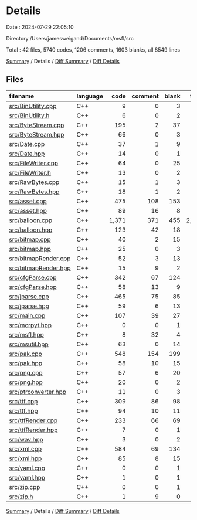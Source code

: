# Details

Date : 2024-07-29 22:05:10

Directory /Users/jamesweigand/Documents/msfl/src

Total : 42 files,  5740 codes, 1206 comments, 1603 blanks, all 8549 lines

[Summary](results.md) / Details / [Diff Summary](diff.md) / [Diff Details](diff-details.md)

## Files
| filename | language | code | comment | blank | total |
| :--- | :--- | ---: | ---: | ---: | ---: |
| [src/BinUtility.cpp](/src/BinUtility.cpp) | C++ | 9 | 0 | 3 | 12 |
| [src/BinUtility.h](/src/BinUtility.h) | C++ | 6 | 0 | 2 | 8 |
| [src/ByteStream.cpp](/src/ByteStream.cpp) | C++ | 195 | 2 | 37 | 234 |
| [src/ByteStream.hpp](/src/ByteStream.hpp) | C++ | 66 | 0 | 3 | 69 |
| [src/Date.cpp](/src/Date.cpp) | C++ | 37 | 1 | 9 | 47 |
| [src/Date.hpp](/src/Date.hpp) | C++ | 14 | 0 | 1 | 15 |
| [src/FileWriter.cpp](/src/FileWriter.cpp) | C++ | 64 | 0 | 25 | 89 |
| [src/FileWriter.h](/src/FileWriter.h) | C++ | 13 | 0 | 2 | 15 |
| [src/RawBytes.cpp](/src/RawBytes.cpp) | C++ | 15 | 1 | 3 | 19 |
| [src/RawBytes.hpp](/src/RawBytes.hpp) | C++ | 18 | 1 | 2 | 21 |
| [src/asset.cpp](/src/asset.cpp) | C++ | 475 | 108 | 153 | 736 |
| [src/asset.hpp](/src/asset.hpp) | C++ | 89 | 16 | 8 | 113 |
| [src/balloon.cpp](/src/balloon.cpp) | C++ | 1,371 | 371 | 455 | 2,197 |
| [src/balloon.hpp](/src/balloon.hpp) | C++ | 123 | 42 | 18 | 183 |
| [src/bitmap.cpp](/src/bitmap.cpp) | C++ | 40 | 2 | 15 | 57 |
| [src/bitmap.hpp](/src/bitmap.hpp) | C++ | 25 | 0 | 3 | 28 |
| [src/bitmapRender.cpp](/src/bitmapRender.cpp) | C++ | 52 | 3 | 13 | 68 |
| [src/bitmapRender.hpp](/src/bitmapRender.hpp) | C++ | 15 | 9 | 2 | 26 |
| [src/cfgParse.cpp](/src/cfgParse.cpp) | C++ | 342 | 67 | 124 | 533 |
| [src/cfgParse.hpp](/src/cfgParse.hpp) | C++ | 58 | 13 | 9 | 80 |
| [src/jparse.cpp](/src/jparse.cpp) | C++ | 465 | 75 | 85 | 625 |
| [src/jparse.hpp](/src/jparse.hpp) | C++ | 59 | 6 | 13 | 78 |
| [src/main.cpp](/src/main.cpp) | C++ | 107 | 39 | 27 | 173 |
| [src/mcrpyt.hpp](/src/mcrpyt.hpp) | C++ | 0 | 0 | 1 | 1 |
| [src/msfl.hpp](/src/msfl.hpp) | C++ | 8 | 32 | 4 | 44 |
| [src/msutil.hpp](/src/msutil.hpp) | C++ | 63 | 0 | 14 | 77 |
| [src/pak.cpp](/src/pak.cpp) | C++ | 548 | 154 | 199 | 901 |
| [src/pak.hpp](/src/pak.hpp) | C++ | 58 | 10 | 15 | 83 |
| [src/png.cpp](/src/png.cpp) | C++ | 57 | 6 | 20 | 83 |
| [src/png.hpp](/src/png.hpp) | C++ | 20 | 0 | 2 | 22 |
| [src/ptrconverter.hpp](/src/ptrconverter.hpp) | C++ | 11 | 0 | 3 | 14 |
| [src/ttf.cpp](/src/ttf.cpp) | C++ | 309 | 86 | 98 | 493 |
| [src/ttf.hpp](/src/ttf.hpp) | C++ | 94 | 10 | 11 | 115 |
| [src/ttfRender.cpp](/src/ttfRender.cpp) | C++ | 233 | 66 | 69 | 368 |
| [src/ttfRender.hpp](/src/ttfRender.hpp) | C++ | 7 | 0 | 1 | 8 |
| [src/wav.hpp](/src/wav.hpp) | C++ | 3 | 0 | 2 | 5 |
| [src/xml.cpp](/src/xml.cpp) | C++ | 584 | 69 | 134 | 787 |
| [src/xml.hpp](/src/xml.hpp) | C++ | 85 | 8 | 15 | 108 |
| [src/yaml.cpp](/src/yaml.cpp) | C++ | 0 | 0 | 1 | 1 |
| [src/yaml.hpp](/src/yaml.hpp) | C++ | 1 | 0 | 1 | 2 |
| [src/zip.cpp](/src/zip.cpp) | C++ | 0 | 0 | 1 | 1 |
| [src/zip.h](/src/zip.h) | C++ | 1 | 9 | 0 | 10 |

[Summary](results.md) / Details / [Diff Summary](diff.md) / [Diff Details](diff-details.md)